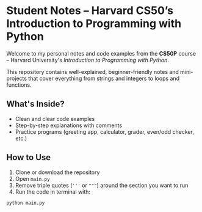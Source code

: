 # Student Notes – Harvard CS50’s Introduction to Programming with Python

Welcome to my personal notes and code examples from the **CS50P** course – Harvard University's *Introduction to Programming with Python*.

This repository contains well-explained, beginner-friendly notes and mini-projects that cover everything from strings and integers to loops and functions.

## What's Inside?

- Clean and clear code examples
- Step-by-step explanations with comments
- Practice programs (greeting app, calculator, grader, even/odd checker, etc.)

## How to Use

1. Clone or download the repository
2. Open `main.py`
3. Remove triple quotes (`'''` or `"""`) around the section you want to run
4. Run the code in terminal with:

```bash
python main.py
